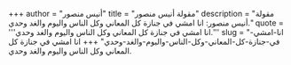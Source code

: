 +++
author = "أنيس منصور"
title = "مقولة أنيس منصور"
description = "مقولة أنيس منصور: انا امشي في جنازة كل المعاني وكل الناس واليوم والغد وحدي."
quote = '''انا امشي في جنازة كل المعاني وكل الناس واليوم والغد وحدي.''' 
slug = "انا-امشي-في-جنازة-كل-المعاني-وكل-الناس-واليوم-والغد-وحدي"
+++
انا امشي في جنازة كل المعاني وكل الناس واليوم والغد وحدي.
